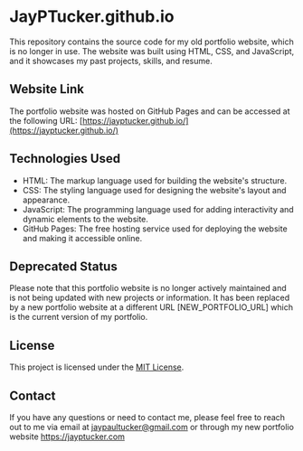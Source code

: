 # JayPTucker.github.io

This repository contains the source code for my old portfolio website, which is no longer in use. The website was built using HTML, CSS, and JavaScript, and it showcases my past projects, skills, and resume.

## Website Link

The portfolio website was hosted on GitHub Pages and can be accessed at the following URL: [https://jayptucker.github.io/](https://jayptucker.github.io/)

## Technologies Used

- HTML: The markup language used for building the website's structure.
- CSS: The styling language used for designing the website's layout and appearance.
- JavaScript: The programming language used for adding interactivity and dynamic elements to the website.
- GitHub Pages: The free hosting service used for deploying the website and making it accessible online.

## Deprecated Status

Please note that this portfolio website is no longer actively maintained and is not being updated with new projects or information. It has been replaced by a new portfolio website at a different URL [NEW_PORTFOLIO_URL] which is the current version of my portfolio.

## License

This project is licensed under the [MIT License](LICENSE).

## Contact

If you have any questions or need to contact me, please feel free to reach out to me via email at [jaypaultucker@gmail.com](mailto:jaypaultucker@gmail.com) or through my new portfolio website https://jayptucker.com
